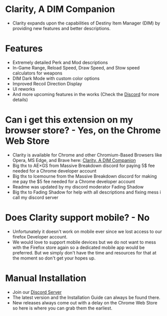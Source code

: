 # Clarity, A DIM Companion
- Clarity expands upon the capabilities of Destiny Item Manager (DIM) by providing new features and better descriptions.

# Features
- Extremely detailed Perk and Mod descriptions
- In-Game Range, Reload Speed, Draw Speed, and Stow speed calculators for weapons
- DIM Dark Mode with custom color options
- Improved Recoil Direction Display
- UI reworks
- And more upcoming features in the works (Check the [Discord](https://d2clarity.page.link/discord) for more details)

# Can i get this extension on my browser store? - Yes, on the Chrome Web Store
- Clarity is available for Chrome and other Chromium-Based Browsers like Opera, MS Edge, and Brave here: [Clarity, A DIM Companion](https://d2clarity.page.link/chrome)
- Big thx to AE×GS from Massive Breakdown discord for paying 5$ fee needed for a Chrome developer account
- Big thx to Icemourne from the Massive Breakdown discord for making me pay the $5 fee needed for a Chrome developer account
- Readme was updated by my discord moderator Fading Shadow
- Big thx to Fading Shadow for help with all descriptions and fixing mess i call my discord server

# Does Clarity support mobile? - No
- Unfortunately it doesn't work on mobile ever since we lost access to our firefox Developer account.
- We would love to support mobile devices but we do not want to mess with the Firefox store again so a dedicated mobile app would be preferred. But we simply don't have the time and resources for that at the moment so don't get your hopes up.

# Manual Installation
- Join our [Discord Server](https://d2clarity.page.link/discord)
- The latest version and the Installation Guide can always be found there.
- New releases always come out with a delay on the Chrome Web Store so here is where you can grab them the earliest.

